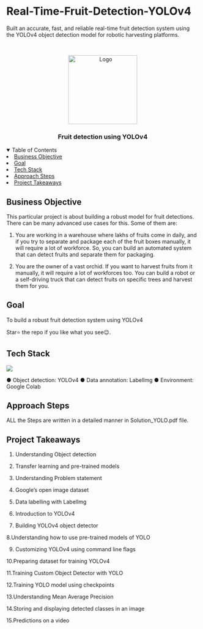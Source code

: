 # Real-Time-Fruit-Detection-YOLOv4


Built an accurate, fast, and reliable real-time fruit detection system using the YOLOv4 object detection model for robotic harvesting platforms.


<!-- PROJECT LOGO -->
<br />
<p align="center">
  <a href="https://github.com/krishnakaushik25/Real-Time-Fruit-Detection-YOLOv4">
    <img src="https://encrypted-tbn0.gstatic.com/images?q=tbn:ANd9GcTa8ntX7YHE8PWb2WBJgMbSeXVWgRzkebOQAU6UfQ1mZtJp57gD9xMuj1RFPt27cFujQnM&usqp=CAU" alt="Logo" width="180" height="180">
  </a>

  <h3 align="center">Fruit detection using YOLOv4</h3>
</p>



<!-- TABLE OF CONTENTS -->
<details open="open">
  <summary>Table of Contents</summary>
    <li><a href="#business-objective">Business Objective</a></li>
    <li><a href="#goal">Goal</a></li>
    <li><a href="#tech-stack">Tech Stack</a></li>
    <li><a href="#approach-steps">Approach Steps</a></li>
    <li><a href="#project-takeaways">Project Takeaways</a></li>
  
  </ol>
</details>



## Business Objective

This particular project is about building a robust model for fruit detections. There can be many advanced use cases for this. Some of them are:
1. You are working in a warehouse where lakhs of fruits come in daily, and if you try
to separate and package each of the fruit boxes manually, it will require a lot of
workforce. So, you can build an automated system that can detect fruits and
separate them for packaging.

2. You are the owner of a vast orchid. If you want to harvest fruits from it manually, it
will require a lot of workforces too. You can build a robot or a self-driving truck
that can detect fruits on specific trees and harvest them for you.

## Goal
To build a robust fruit detection system using YOLOv4

Star⭐ the repo if you like what you see😉.


## Tech Stack
![](https://forthebadge.com/images/badges/made-with-python.svg)

● Object detection: YOLOv4
● Data annotation: LabelImg
● Environment: Google Colab

## Approach Steps

ALL the Steps are written in a detailed manner in Solution_YOLO.pdf file.

## Project Takeaways

1. Understanding Object detection

2. Transfer learning and pre-trained models

3. Understanding Problem statement

4. Google’s open image dataset

5. Data labelling with LabelImg

6. Introduction to YOLOv4 

7. Building YOLOv4 object detector

8.Understanding how to use pre-trained models of YOLO

9. Customizing YOLOv4 using command line flags

10.Preparing dataset for training YOLOv4

11.Training Custom Object Detector with YOLO

12.Training YOLO model using checkpoints

13.Understanding Mean Average Precision

14.Storing and displaying detected classes in an image

15.Predictions on a video
    
